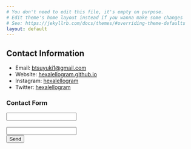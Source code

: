 ```yaml
---
# You don't need to edit this file, it's empty on purpose.
# Edit theme's home layout instead if you wanna make some changes
# See: https://jekyllrb.com/docs/themes/#overriding-theme-defaults
layout: default
---
```


## Contact Information

- Email: [btsuyuki1@gmail.com](mailto:btsuyuki1@gmail.com)
- Website: [hexalellogram.github.io](https://hexalellogram.github.io/)
- Instagram: [hexalellogram](https://instagram.com/hexalellogram)
- Twitter: [hexalellogram](https://twitter.com/hexalellogram)

### Contact Form

<form action="https://formspree.io/btsuyuki1@gmail.com"
      method="POST">
    <input type="text" name="name">
    <br>
    <br>
    <input type="email" name="_replyto">
    <br>
    <input type="submit" value="Send">
    
</form>
